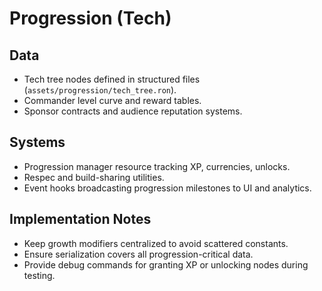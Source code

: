 # Progression (Tech)

## Data
- Tech tree nodes defined in structured files (`assets/progression/tech_tree.ron`).
- Commander level curve and reward tables.
- Sponsor contracts and audience reputation systems.

## Systems
- Progression manager resource tracking XP, currencies, unlocks.
- Respec and build-sharing utilities.
- Event hooks broadcasting progression milestones to UI and analytics.

## Implementation Notes
- Keep growth modifiers centralized to avoid scattered constants.
- Ensure serialization covers all progression-critical data.
- Provide debug commands for granting XP or unlocking nodes during testing.
